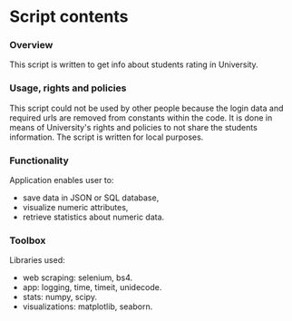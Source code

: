# Script contents

### Overview
This script is written to get info about students rating in
University.

### Usage, rights and policies
This script could not be used by other people because the 
login data and required urls are removed from constants within
the code. It is done in means of University's rights and
policies to not share the students information.
The script is written for local purposes.

### Functionality
Application enables user to:
* save data in JSON or SQL database,
* visualize numeric attributes,
* retrieve statistics about numeric data.

### Toolbox
Libraries used:
* web scraping: selenium, bs4.
* app: logging, time, timeit, unidecode.
* stats: numpy, scipy.
* visualizations: matplotlib, seaborn.
